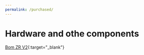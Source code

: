 ```yaml
---
permalink: /purchased/
---
```


# Hardware and othe components

[Bom ZR V2](/bom/BOM_ZR_V2.htm){:target="_blank"}

